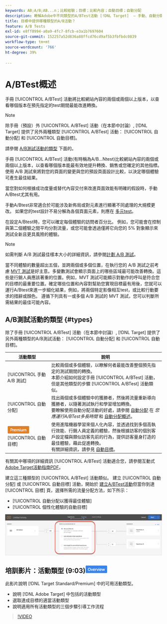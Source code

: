 ```yaml
---
keywords: AB;A/B;AB...n；比較經驗；目標；比較內容；自動目標；自動分配
description: 瞭解Adobe中不同類型的A/BTest活動 [!DNL Target]  — 手動、自動分配和自動目標。 選擇適合你的。
title: 目標中提供哪種類型的A/B活動？
feature: A/B Tests
exl-id: e8ff8994-a0a9-4fc7-8fcb-e3a1b7697604
source-git-commit: 152257a52d836a88ffcd76cd9af5b3fbfbdc0839
workflow-type: tm+mt
source-wordcount: '766'
ht-degree: 39%

---
```


# A/BTest概述

手冊 [!UICONTROL A/BTest] 活動將比較網站內容的兩個或兩個以上版本，以查看哪個版本在預先指定的test期間最能改進轉換。

>[!NOTE]
>
>除手冊（預設）外 [!UICONTROL A/BTest] 活動（在本節中討論）, [!DNL Target] 提供了另外兩種類型 [!UICONTROL A/BTest] 活動： [!UICONTROL 自動分配] 和 [!UICONTROL 自動目標]。
>
>請參閱 [A/B測試活動的類型](#types) 下面的。

手冊 [!UICONTROL A/BTest] 活動(有時稱為A/B...Ntest)比較網站內容的兩個或兩個以上版本，以查看哪個版本能最有效地提升轉換、銷售或您確定的其他指標。 使用 A/B 測試來將對您的頁面的變更與您的預設頁面設計比較，以決定哪個體驗可產生最佳結果。

當您對如何根據成功度量或替代內容交付來改進頁面效能有明確的假設時，手動A/Btest尤其有用。

手動A/Btest非常適合於可能涉及新佈局或對元素進行顯著不同處理的大規模更改。 如果您的test設計不易分解為各個頁面元素，則應在 [多元test](/help/main/c-activities/c-multivariate-testing/multivariate-testing.md)。

在設定A/Btest時，您可以確定每個體驗的訪問者百分比。 例如，您可能會在控制與第二個體驗之間平均分割流量，或您可能會透過僅將它向您的 5% 對象顯示來測試全新且更具風險的體驗。

>[!NOTE]
>
>如需判斷 A/B 測試最佳樣本大小的詳細資訊，請參閱[計劃 A/B 測試](/help/main/c-activities/t-test-ab/sample-size-determination.md)。

當不同體驗的數量超出五個，並跨兩個或多個位置，在執行您的 A/B 測試之前考慮 [MVT 測試](/help/main/c-activities/c-multivariate-testing/multivariate-testing.md)是好主意。多變數測試會顯示頁面上的哪些區域最可能改善轉換。這些是行銷人員應該著重的位置。例如，MVT 測試可能顯示對動作的呼叫是符合您的目標的最重要位置。確定哪些位置和內容對幫助您實現目標最有用後，您就可以運行A/Btest來進一步細化結果，例如，將兩個特定影像相互test，或比較行動要求的措辭或顏色。 遵循下列具有一或多個 A/B 測試的 MVT 測試，您可以判斷所需結果的最佳可能內容。

## A/B測試活動的類型 {#types}

除了手冊 [!UICONTROL A/BTest] 活動（在本節中討論）, [!DNL Target] 提供了另外兩種類型的A/B測試活動： [!UICONTROL 自動分配] 和 [!UICONTROL 自動目標]。

| 活動類型 | 說明 |
| --- | --- |
| [!UICONTROL 手動 A/B 測試] | 比較兩個或多個體驗，以瞭解何者最能改善整個預先指定的測試期間的轉換。<br>本節介紹如何設定手冊 [!UICONTROL A/BTest] 活動，但是其他類型的步驟 [!UICONTROL A/BTest] 活動類似。 |
| [!UICONTROL 自動分配] | 找出兩個或多個體驗中的獲勝者，然後將流量重新導向獲勝者，以隨著測試執行和學習增加轉換。<br>要瞭解使用自動分配活動的好處，請參閱 [自動分配](/help/main/c-activities/t-test-ab/sample-size-determination.md#auto-allocate) 在 *您應運行A/BTest多長時間* 和 [自動分配概述](/help/main/c-activities/automated-traffic-allocation/automated-traffic-allocation.md)。 |
| ![高級徽章](/help/main/assets/premium.png) [!UICONTROL 自動目標] | 使用進階機器學習來個人化內容，並透過找到多個高執行效能、行銷人員定義的體驗，然後根據訪客的個別客戶設定檔與類似訪客先前的行為，提供訪客量身打造的最佳體驗，藉此促進轉換。<br>有關詳細資訊，請參見 [自動目標](/help/main/c-activities/auto-target/auto-target-to-optimize.md)。 |

有關其中哪項的詳細資訊 [!UICONTROL A/BTest] 活動適合您，請參閱互動式 [Adobe Target活動指南PDF](/help/main/c-activities/target-activities-guide.md)。

建立這三種類型的 [!UICONTROL A/BTest] 活動類似。 建立 [!UICONTROL 自動分配] 或 [!UICONTROL 自動目標] 活動，開始於 [建立A/BTest活動](/help/main/c-activities/t-test-ab/t-test-create-ab/test-create-ab.md)但當你到達 [!UICONTROL 目標] 頁，選擇所需的流量分配方法，如下所示：

* [!UICONTROL 自動分配以獲得最佳體驗]
* [!UICONTROL 個性化體驗的自動目標]

![流量分配方法設定](/help/main/c-activities/t-test-ab/t-test-create-ab/assets/traffic-allocation-method.png)

## 培訓影片：活動類型 (9:03)![Overview badge](/help/main/assets/overview.png)

此影片說明 [!DNL Target Standard/Premium] 中的可用活動類型。

* 說明 [!DNL Adobe Target] 中包括的活動類型
* 選取達成目標的適當活動類型
* 說明適用所有活動類型的三個步驟引導工作流程

>[!VIDEO](https://video.tv.adobe.com/v/17386)
